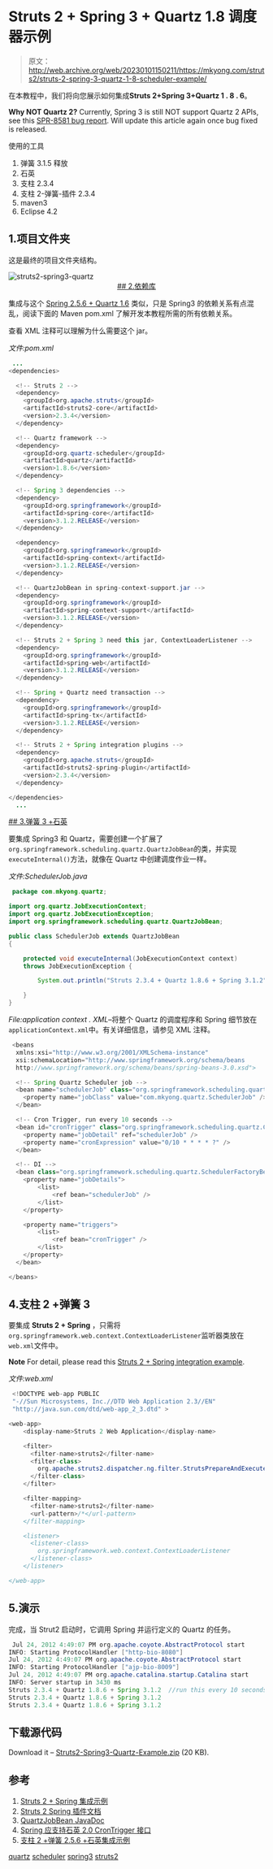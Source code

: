 # Struts 2 + Spring 3 + Quartz 1.8 调度器示例

> 原文：<http://web.archive.org/web/20230101150211/https://mkyong.com/struts2/struts-2-spring-3-quartz-1-8-scheduler-example/>

在本教程中，我们将向您展示如何集成**Struts 2+Spring 3+Quartz 1 . 8 . 6**。

**Why NOT Quartz 2?**
Currently, Spring 3 is still NOT support Quartz 2 APIs, see this [SPR-8581 bug report](http://web.archive.org/web/20190304032247/https://jira.springsource.org/browse/SPR-8581). Will update this article again once bug fixed is released.

使用的工具

1.  弹簧 3.1.5 释放
2.  石英
3.  支柱 2.3.4
4.  支柱 2-弹簧-插件 2.3.4
5.  maven3
6.  Eclipse 4.2

## 1.项目文件夹

这是最终的项目文件夹结构。

![](img/4b2adf15a4ed33eb9acfb684225612d0.png "struts2-spring3-quartz") <ins class="adsbygoogle" style="display:block; text-align:center;" data-ad-format="fluid" data-ad-layout="in-article" data-ad-client="ca-pub-2836379775501347" data-ad-slot="6894224149">## 2.依赖库

集成与这个 [Spring 2.5.6 + Quartz 1.6](http://web.archive.org/web/20190304032247/http://www.mkyong.com/struts2/struts-2-spring-quartz-scheduler-integration-example/) 类似，只是 Spring3 的依赖关系有点混乱，阅读下面的 Maven pom.xml 了解开发本教程所需的所有依赖关系。

查看 XML 注释可以理解为什么需要这个 jar。

*文件:pom.xml*

```java
 ...
<dependencies>

  <!-- Struts 2 -->
  <dependency>
	<groupId>org.apache.struts</groupId>
	<artifactId>struts2-core</artifactId>
	<version>2.3.4</version>
  </dependency>

  <!-- Quartz framework -->
  <dependency>
	<groupId>org.quartz-scheduler</groupId>
	<artifactId>quartz</artifactId>
	<version>1.8.6</version>
  </dependency>

  <!-- Spring 3 dependencies -->
  <dependency>
	<groupId>org.springframework</groupId>
	<artifactId>spring-core</artifactId>
	<version>3.1.2.RELEASE</version>
  </dependency>

  <dependency>
	<groupId>org.springframework</groupId>
	<artifactId>spring-context</artifactId>
	<version>3.1.2.RELEASE</version>
  </dependency>

  <!-- QuartzJobBean in spring-context-support.jar -->
  <dependency>
	<groupId>org.springframework</groupId>
	<artifactId>spring-context-support</artifactId>
	<version>3.1.2.RELEASE</version>
  </dependency>

  <!-- Struts 2 + Spring 3 need this jar, ContextLoaderListener -->
  <dependency>
	<groupId>org.springframework</groupId>
	<artifactId>spring-web</artifactId>
	<version>3.1.2.RELEASE</version>
  </dependency>

  <!-- Spring + Quartz need transaction -->
  <dependency>
	<groupId>org.springframework</groupId>
	<artifactId>spring-tx</artifactId>
	<version>3.1.2.RELEASE</version>
  </dependency>

  <!-- Struts 2 + Spring integration plugins -->
  <dependency>
	<groupId>org.apache.struts</groupId>
	<artifactId>struts2-spring-plugin</artifactId>
	<version>2.3.4</version>
  </dependency>

</dependencies>
  ... 
```

 <ins class="adsbygoogle" style="display:block" data-ad-client="ca-pub-2836379775501347" data-ad-slot="8821506761" data-ad-format="auto" data-ad-region="mkyongregion">## 3.弹簧 3 +石英

要集成 Spring3 和 Quartz，需要创建一个扩展了`org.springframework.scheduling.quartz.QuartzJobBean`的类，并实现`executeInternal()`方法，就像在 Quartz 中创建调度作业一样。

*文件:SchedulerJob.java*

```java
 package com.mkyong.quartz;

import org.quartz.JobExecutionContext;
import org.quartz.JobExecutionException;
import org.springframework.scheduling.quartz.QuartzJobBean;

public class SchedulerJob extends QuartzJobBean
{

	protected void executeInternal(JobExecutionContext context)
	throws JobExecutionException {

		System.out.println("Struts 2.3.4 + Quartz 1.8.6 + Spring 3.1.2");

	}
} 
```

*File:application context . XML*–将整个 Quartz 的调度程序和 Spring 细节放在`applicationContext.xml`中。有关详细信息，请参见 XML 注释。

```java
 <beans 
  xmlns:xsi="http://www.w3.org/2001/XMLSchema-instance"
  xsi:schemaLocation="http://www.springframework.org/schema/beans
  http://www.springframework.org/schema/beans/spring-beans-3.0.xsd">

  <!-- Spring Quartz Scheduler job -->
  <bean name="schedulerJob" class="org.springframework.scheduling.quartz.JobDetailBean">
	<property name="jobClass" value="com.mkyong.quartz.SchedulerJob" />
  </bean>

  <!-- Cron Trigger, run every 10 seconds -->
  <bean id="cronTrigger" class="org.springframework.scheduling.quartz.CronTriggerBean">
	<property name="jobDetail" ref="schedulerJob" />
	<property name="cronExpression" value="0/10 * * * * ?" />
  </bean>

  <!-- DI -->
  <bean class="org.springframework.scheduling.quartz.SchedulerFactoryBean">
	<property name="jobDetails">
		<list>
			<ref bean="schedulerJob" />
		</list>
	</property>

	<property name="triggers">
		<list>
			<ref bean="cronTrigger" />
		</list>
	</property>
  </bean>

</beans> 
```

## 4.支柱 2 +弹簧 3

要集成 **Struts 2 + Spring** ，只需将`org.springframework.web.context.ContextLoaderListener`监听器类放在`web.xml`文件中。

**Note**
For detail, please read this [Struts 2 + Spring integration example](http://web.archive.org/web/20190304032247/http://www.mkyong.com/struts2/struts-2-spring-integration-example/).

*文件:web.xml*

```java
 <!DOCTYPE web-app PUBLIC
 "-//Sun Microsystems, Inc.//DTD Web Application 2.3//EN"
 "http://java.sun.com/dtd/web-app_2_3.dtd" >

<web-app>
	<display-name>Struts 2 Web Application</display-name>

	<filter>
	  <filter-name>struts2</filter-name>
	  <filter-class>
		org.apache.struts2.dispatcher.ng.filter.StrutsPrepareAndExecuteFilter
	  </filter-class>
	</filter>

	<filter-mapping>
	  <filter-name>struts2</filter-name>
	  <url-pattern>/*</url-pattern>
	</filter-mapping>

	<listener>
	  <listener-class>
		org.springframework.web.context.ContextLoaderListener
	  </listener-class>
	</listener>

</web-app> 
```

## 5.演示

完成，当 Strut2 启动时，它调用 Spring 并运行定义的 Quartz 的任务。

```java
 Jul 24, 2012 4:49:07 PM org.apache.coyote.AbstractProtocol start
INFO: Starting ProtocolHandler ["http-bio-8080"]
Jul 24, 2012 4:49:07 PM org.apache.coyote.AbstractProtocol start
INFO: Starting ProtocolHandler ["ajp-bio-8009"]
Jul 24, 2012 4:49:07 PM org.apache.catalina.startup.Catalina start
INFO: Server startup in 3430 ms
Struts 2.3.4 + Quartz 1.8.6 + Spring 3.1.2  //run this every 10 seconds.
Struts 2.3.4 + Quartz 1.8.6 + Spring 3.1.2
Struts 2.3.4 + Quartz 1.8.6 + Spring 3.1.2 
```

## 下载源代码

Download it – [Struts2-Spring3-Quartz-Example.zip](http://web.archive.org/web/20190304032247/http://www.mkyong.com/wp-content/uploads/2012/07/Struts2-Spring3-Quartz-Example.zip) (20 KB).

## 参考

1.  [Struts 2 + Spring 集成示例](http://web.archive.org/web/20190304032247/http://www.mkyong.com/struts2/struts-2-spring-integration-example/)
2.  [Struts 2 Spring 插件文档](http://web.archive.org/web/20190304032247/http://struts.apache.org/2.x/docs/spring-plugin.html)
3.  [QuartzJobBean JavaDoc](http://web.archive.org/web/20190304032247/http://static.springsource.org/spring/docs/3.0.x/javadoc-api/org/springframework/scheduling/quartz/QuartzJobBean.html)
4.  [Spring 应支持石英 2.0 CronTrigger 接口](http://web.archive.org/web/20190304032247/https://jira.springsource.org/browse/SPR-8581)
5.  [支柱 2 +弹簧 2.5.6 +石英集成示例](http://web.archive.org/web/20190304032247/http://www.mkyong.com/struts2/struts-2-spring-quartz-scheduler-integration-example/)

[quartz](http://web.archive.org/web/20190304032247/http://www.mkyong.com/tag/quartz/) [scheduler](http://web.archive.org/web/20190304032247/http://www.mkyong.com/tag/scheduler/) [spring3](http://web.archive.org/web/20190304032247/http://www.mkyong.com/tag/spring3/) [struts2](http://web.archive.org/web/20190304032247/http://www.mkyong.com/tag/struts2/)







